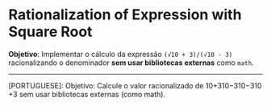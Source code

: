 # Rationalization of Expression with Square Root

**Objetivo**: Implementar o cálculo da expressão `(√10 + 3)/(√10 - 3)` racionalizando o denominador **sem usar bibliotecas externas** como `math`.

---
[PORTUGUESE]:
Objetivo: Calcule o valor racionalizado de 10+310−310
​−310
​+3​ sem usar bibliotecas externas (como math).
